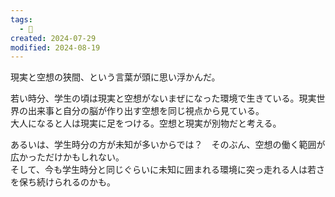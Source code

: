 ```yaml
---
tags:
  - 💭
created: 2024-07-29
modified: 2024-08-19
---
```

現実と空想の狭間、という言葉が頭に思い浮かんだ。  

若い時分、学生の頃は現実と空想がないまぜになった環境で生きている。現実世界の出来事と自分の脳が作り出す空想を同じ視点から見ている。  
大人になると人は現実に足をつける。空想と現実が別物だと考える。  

あるいは、学生時分の方が未知が多いからでは？　そのぶん、空想の働く範囲が広かっただけかもしれない。  
そして、今も学生時分と同じぐらいに未知に囲まれる環境に突っ走れる人は若さを保ち続けられるのかも。